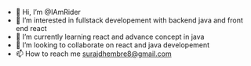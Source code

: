 - 👋 Hi, I’m @IAmRider
- 👀 I’m interested in fullstack developement with backend java and front end react
- 🌱 I’m currently learning react and advance concept in java
- 💞️ I’m looking to collaborate on react and java developement
- 📫 How to reach me surajdhembre8@gmail.com

<!---
IAmRider/IAmRider is a ✨ special ✨ repository because its `README.md` (this file) appears on your GitHub profile.
You can click the Preview link to take a look at your changes.
--->
